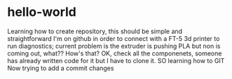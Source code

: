 # hello-world
Learning how to create repository, this should be simple and straightforward
I'm on github in order to connect with a FT-5 3d printer to run diagnostics; current problem is the extruder is pushing PLA but non is coming out, what?? How's that? OK, check all the componenets, someone has already written code for it but I have to clone it. SO learning how to GIT
Now trying to add a commit changes

